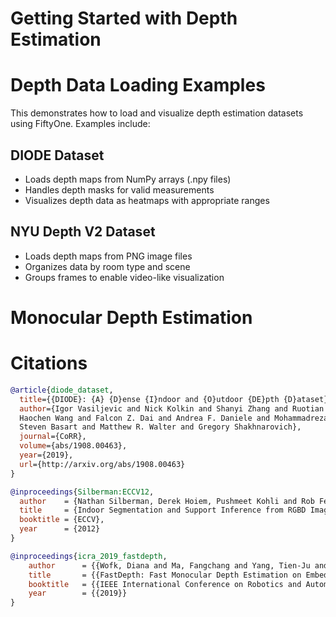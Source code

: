 # Getting Started with Depth Estimation

# Depth Data Loading Examples

This demonstrates how to load and visualize depth estimation datasets using FiftyOne. Examples include:

## DIODE Dataset
- Loads depth maps from NumPy arrays (.npy files)
- Handles depth masks for valid measurements
- Visualizes depth data as heatmaps with appropriate ranges

## NYU Depth V2 Dataset  
- Loads depth maps from PNG image files
- Organizes data by room type and scene
- Groups frames to enable video-like visualization


# Monocular Depth Estimation



# Citations

```bibtex
@article{diode_dataset,
  title={{DIODE}: {A} {D}ense {I}ndoor and {O}utdoor {DE}pth {D}ataset},
  author={Igor Vasiljevic and Nick Kolkin and Shanyi Zhang and Ruotian Luo and
  Haochen Wang and Falcon Z. Dai and Andrea F. Daniele and Mohammadreza Mostajabi and
  Steven Basart and Matthew R. Walter and Gregory Shakhnarovich},
  journal={CoRR},
  volume={abs/1908.00463},
  year={2019},
  url={http://arxiv.org/abs/1908.00463}
}
```

```bibtex
@inproceedings{Silberman:ECCV12,
  author    = {Nathan Silberman, Derek Hoiem, Pushmeet Kohli and Rob Fergus},
  title     = {Indoor Segmentation and Support Inference from RGBD Images},
  booktitle = {ECCV},
  year      = {2012}
}

@inproceedings{icra_2019_fastdepth,
    author      = {{Wofk, Diana and Ma, Fangchang and Yang, Tien-Ju and Karaman, Sertac and Sze, Vivienne}},
    title       = {{FastDepth: Fast Monocular Depth Estimation on Embedded Systems}},
    booktitle   = {{IEEE International Conference on Robotics and Automation (ICRA)}},
    year        = {{2019}}
}
```